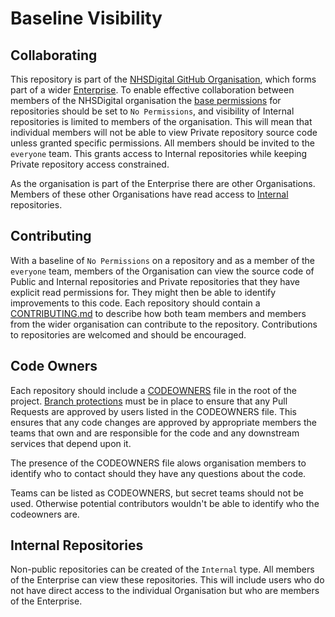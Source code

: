 # Baseline Visibility

## Collaborating

This repository is part of the [NHSDigital GitHub Organisation](https://github.com/NHSDigital), which forms part of a wider [Enterprise](https://docs.github.com/en/enterprise-cloud@latest/admin/overview/about-github-for-enterprises). To enable effective collaboration between members of the NHSDigital organisation the [base permissions](https://docs.github.com/en/organizations/managing-user-access-to-your-organizations-repositories/managing-repository-roles/setting-base-permissions-for-an-organization) for repositories should be set to `No Permissions`, and visibility of Internal repositories is limited to members of the organisation. This will mean that individual members will not be able to view Private repository source code  unless granted specific permissions. All members should be invited to the `everyone` team. This grants access to Internal repositories while keeping Private repository access constrained.

As the organisation is part of the Enterprise there are other Organisations. Members of these other Organisations have read access to [Internal](./baseline-visibility.md#internal-repositories) repositories.

## Contributing

With a baseline of `No Permissions` on a repository and as a member of the `everyone` team, members of the Organisation can view the source code of Public and Internal repositories and Private repositories that they have explicit read permissions for. They might then be able to identify improvements to this code. Each repository should contain a [CONTRIBUTING.md](../CONTRIBUTING.md) to describe how both team members and members from the wider organisation can contribute to the repository. Contributions to repositories are welcomed and should be encouraged.

## Code Owners

Each repository should include a [CODEOWNERS](https://docs.github.com/en/repositories/managing-your-repositorys-settings-and-features/customizing-your-repository/about-code-owners) file in the root of the project. [Branch protections](https://docs.github.com/en/repositories/managing-your-repositorys-settings-and-features/customizing-your-repository/about-code-owners) must be in place to ensure that any Pull Requests are approved by users listed in the CODEOWNERS file. This ensures that any code changes are approved by appropriate members the teams that own and are responsible for the code and any downstream services that depend upon it.

The presence of the CODEOWNERS file alows organisation members to identify who to contact should they have any questions about the code.

Teams can be listed as CODEOWNERS, but secret teams should not be used.  Otherwise potential contributors wouldn't be able to identify who the codeowners are.

## Internal Repositories

Non-public repositories can be created of the `Internal` type. All members of the Enterprise can view these repositories. This will include users who do not have direct access to the individual Organisation but who are members of the Enterprise.
